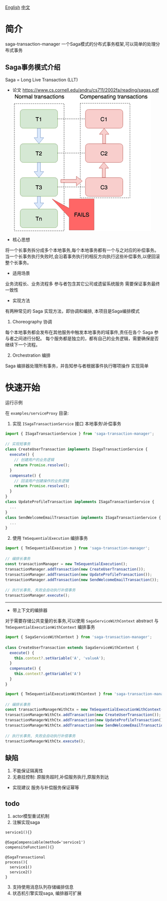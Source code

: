 [English](./README.md)
[中文](./README.CN.md)

# 简介
saga-transaction-manager 一个Saga模式的分布式事务框架,可以简单的处理分布式事务

## Saga事务模式介绍 
Saga = Long Live Transaction (LLT)
- 论文
https://www.cs.cornell.edu/andru/cs711/2002fa/reading/sagas.pdf
![Saga pattern](./resource/saga.png)


- 核心思想

将一个长事务拆分成多个本地事务,每个本地事务都有一个与之对应的补偿事务。当一个长事务执行失败时,会沿着事务执行的相反方向执行这些补偿事务,以便回滚整个长事务。

- 适用场景

业务流程长、业务流程多
参与者包含其它公司或遗留系统服务
需要保证事务最终一致性

- 实现方法

有两种常见的 Saga 实现方法，即协调和编排, 本项目是Saga编排模式

  1. Choreography 协调

每个本地事务都会发布在其他服务中触发本地事务的域事件,责任在各个 Saga 参与者之间进行分配。
每个服务都是独立的，都有自己的业务逻辑，需要确保是否继续下一个流程。

  2. Orchestration 编排

Saga 编排器处理所有事务，并告知参与者根据事件执行哪项操作
实现简单

# 快速开始

运行示例

在 `examples/serviceProxy` 目录:


1. 实现 `ISagaTransactionService` 接口 本地事务\补偿事务
```typescript
import { ISagaTransactionService } from 'saga-transaction-manager';

// 实现短事务
class CreateUserTransaction implements ISagaTransactionService {
  execute() {
    // 创建用户的业务逻辑
    return Promise.resolve();
  }
  compensate() {
    // 回滚用户创建操作的业务逻辑
    return Promise.resolve();
  }
}
class UpdateProfileTransaction implements ISagaTransactionService {
  ...
}
class SendWelcomeEmailTransaction implements ISagaTransactionService {
  ...
}
```
2. 使用 `TmSequentialExecution` 编排事务
```typescript
import { TmSequentialExecution } from 'saga-transaction-manager';

// 编排长事务
const transactionManager = new TmSequentialExecution();
transactionManager.addTransaction(new CreateUserTransaction());
transactionManager.addTransaction(new UpdateProfileTransaction());
transactionManager.addTransaction(new SendWelcomeEmailTransaction());

// 执行长事务, 失败会自动执行补偿事务
transactionManager.execute();
```

---

- 带上下文的编排器

对于需要存储公共变量的长事务,可以使用 `SagaServiceWithContext` abstract 与 `TmSequentialExecutionWithContext` 编排事务
```typescript
import { SagaServiceWithContext } from 'saga-transaction-manager';

class CreateUserTransaction extends SagaServiceWithContext {
  execute() {
    this.context?.setVariable('A', 'valueA');
  }
  compensate() {
    this.context?.getVariable('A')
  }
}
```
```typescript
import { TmSequentialExecutionWithContext } from 'saga-transaction-manager';

// 编排长事务
const transactionManagerWithCtx = new TmSequentialExecutionWithContext();
transactionManagerWithCtx.addTransaction(new CreateUserTransaction());
transactionManagerWithCtx.addTransaction(new UpdateProfileTransaction());
transactionManagerWithCtx.addTransaction(new SendWelcomeEmailTransaction());

// 执行长事务, 失败会自动执行补偿事务
transactionManagerWithCtx.execute();
```
## 缺陷
1. 不能保证隔离性
2. 无悬挂控制: 原服务超时,补偿服务执行,原服务到达

- 实现建议
服务与补偿服务保证幂等

## todo
1. actor模型重试机制
2. 注解实现saga
```
service1(){}

@SagaCompensiable(method='service1')
compensiteFunction(){}

@SagaTransactional
process(){
  service1()
  service2()
}
```
3. 支持使用消息队列存储编排信息
4. 状态机引擎实现saga, 编排器可扩展
